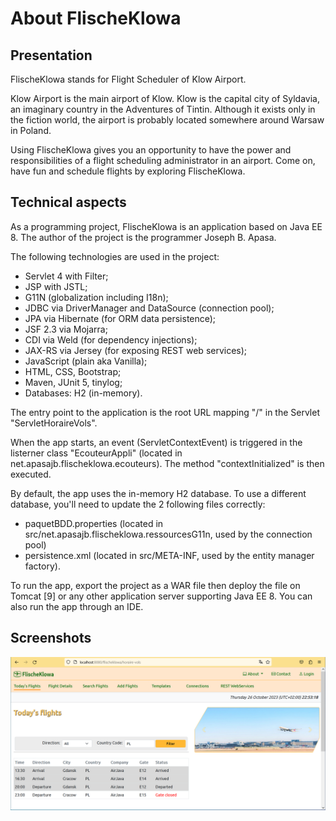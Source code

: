 # About FlischeKlowa

Presentation
-------------
FlischeKlowa stands for Flight Scheduler of Klow Airport.

Klow Airport is the main airport of Klow.
Klow is the capital city of Syldavia, an imaginary country in the Adventures of Tintin.
Although it exists only in the fiction world, the airport is probably located somewhere around Warsaw in Poland.

Using FlischeKlowa gives you an opportunity to have the power and responsibilities of a flight scheduling administrator in an airport.
Come on, have fun and schedule flights by exploring FlischeKlowa.

Technical aspects
-----------------
As a programming project, FlischeKlowa is an application based on Java EE 8.
The author of the project is the programmer Joseph B. Apasa.

The following technologies are used in the project:
- Servlet 4 with Filter;
- JSP with JSTL;
- G11N (globalization including I18n);
- JDBC via DriverManager and DataSource (connection pool);
- JPA via Hibernate (for ORM data persistence);
- JSF 2.3 via Mojarra;
- CDI via Weld (for dependency injections);
- JAX-RS via Jersey (for exposing REST web services);
- JavaScript (plain aka Vanilla);
- HTML, CSS, Bootstrap;
- Maven, JUnit 5, tinylog;
- Databases: H2 (in-memory).

The entry point to the application is the root URL mapping "/" in the Servlet "ServletHoraireVols".

When the app starts, an event (ServletContextEvent) is triggered in the listerner class "EcouteurAppli" (located in net.apasajb.flischeklowa.ecouteurs). The method "contextInitialized" is then executed.

By default, the app uses the in-memory H2 database.
To use a different database, you'll need to update the 2 following files correctly:
* paquetBDD.properties (located in src/net.apasajb.flischeklowa.ressourcesG11n, used by the connection pool)
* persistence.xml (located in src/META-INF, used by the entity manager factory).

To run the app, export the project as a WAR file then deploy the file on Tomcat [9] or any other application server supporting Java EE 8. You can also run the app through an IDE.

Screenshots
-----------

![flischeklowa_screenshot_01.png](/WebContent/common/images/flischeklowa_screenshot_01.png?raw=true)
